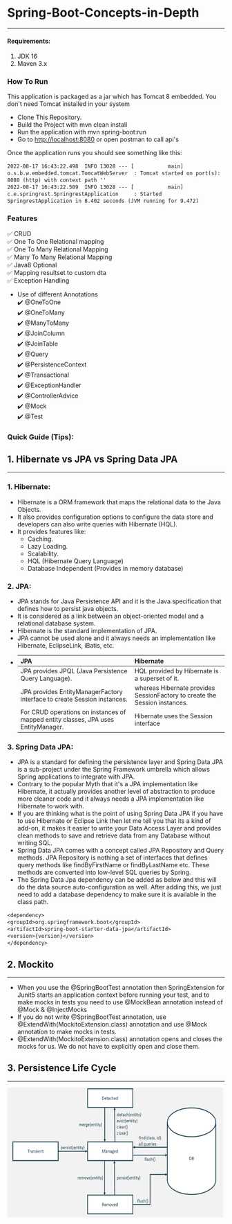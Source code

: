# Spring-Boot-Concepts-in-Depth
<hr>

#### Requirements:
1. JDK 16
2. Maven 3.x


### How To Run
This application is packaged as a jar which has Tomcat 8 embedded. 
You don't need Tomcat installed in your system

* Clone This Repository.
* Build the Project with mvn clean install
* Run the application with mvn spring-boot:run
* Go to [http://localhost:8080](http://localhost:8080 "Named link title") or open postman to call api's

Once the application runs you should see something like this:
```
2022-08-17 16:43:22.498  INFO 13028 --- [           main] o.s.b.w.embedded.tomcat.TomcatWebServer  : Tomcat started on port(s): 8080 (http) with context path ''
2022-08-17 16:43:22.509  INFO 13028 --- [           main] c.e.springrest.SpringrestApplication     : Started SpringrestApplication in 8.402 seconds (JVM running for 9.472)
```

### Features

:white_check_mark: CRUD  
:white_check_mark: One To One Relational mapping  
:white_check_mark: One To Many Relational Mapping   
:white_check_mark: Many To Many Relational Mapping   
:white_check_mark: Java8 Optional   
:white_check_mark: Mapping resultset to custom dta   
:white_check_mark: Exception Handling  

- Use of different Annotations    
   :heavy_check_mark: @OneToOne   
   :heavy_check_mark: @OneToMany               
   :heavy_check_mark: @ManyToMany                        
   :heavy_check_mark: @JoinColumn                           
   :heavy_check_mark: @JoinTable                        
   :heavy_check_mark: @Query             
   :heavy_check_mark: @PersistenceContext              
   :heavy_check_mark: @Transactional         
   :heavy_check_mark: @ExceptionHandler              
   :heavy_check_mark: @ControllerAdvice             
   :heavy_check_mark: @Mock               
   :heavy_check_mark: @Test


### Quick Guide (Tips):

## 1. Hibernate vs JPA vs Spring Data JPA
<hr>

### 1. Hibernate:
- Hibernate is a ORM framework that maps the relational data to the Java Objects.
- It also provides configuration options to configure the data store and developers can also write queries with Hibernate (HQL).
- It provides features like:
   - Caching.
   - Lazy Loading.
   - Scalability.
   - HQL (Hibernate Query Language)
   - Database Independent (Provides in memory database)

### 2. JPA:
- JPA stands for Java Persistence API and it is the Java specification that defines how to persist java objects. 
- It is considered as a link between an object-oriented model and a relational database system. 
- Hibernate is the standard implementation of JPA. 
- JPA cannot be used alone and it always needs an implementation like Hibernate, EclipseLink, iBatis, etc.
- |      JPA        |     Hibernate    |                     
  |-----------------|------------------| 
  |JPA provides JPQL (Java Persistence Query Language).| HQL provided by Hibernate is a superset of it.|
  |JPA provides EntityManagerFactory interface to create Session instances.| whereas Hibernate provides SessionFactory to create the Session instances.|
  |For CRUD operations on instances of mapped entity classes, JPA uses EntityManager.|  Hibernate uses the Session interface |

### 3. Spring Data JPA:
- JPA is a standard for defining the persistence layer and Spring Data JPA is a sub-project under the Spring Framework umbrella which allows Spring applications to integrate with JPA. 
- Contrary to the popular Myth that it's a JPA implementation like Hibernate, it actually provides another level of abstraction to produce more cleaner code and it always needs a JPA implementation like Hibernate to work with.
- If you are thinking what is the point of using Spring Data JPA if you have to use Hibernate or Eclipse Link then let me tell you that its a kind of add-on, it makes it easier to write your Data Access Layer and provides clean methods to save and retrieve data from any Database without writing SQL.
- Spring Data JPA comes with a concept called JPA Repository and Query methods. JPA Repository is nothing a set of interfaces that defines query methods like findByFirstName or findByLastName etc. These methods are converted into low-level SQL queries by Spring.
- The Spring Data Jpa dependency can be added as below and this will do the data source auto-configuration as well. After adding this, we just need to add a database dependency to make sure it is available in the class path.
```
<dependency>
<groupId>org.springframework.boot</groupId>
<artifactId>spring-boot-starter-data-jpa</artifactId>
<version>{version}</version>
</dependency>
```
## 2. Mockito
<hr>

- When you use the @SpringBootTest annotation then SpringExtension for Junit5 starts an application context before running your test, and to make mocks in tests you need to use @MockBean annotation instead of @Mock & @InjectMocks
- If you do not write @SpringBootTest annotation, use @ExtendWith(MockitoExtension.class) annotation and use @Mock annotation to make mocks in tests.
- @ExtendWith(MockitoExtension.class) annotation opens and closes the mocks for us. We do not have to explicitly open and close them. 

## 3. Persistence Life Cycle
<hr>

<img src="entity lifecycle.png" width="500" height="300">
